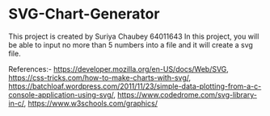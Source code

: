 # SVG-Chart-Generator

This project is created by Suriya Chaubey 64011643
In this project, you will be able to input no more than 5 numbers into a file and it will create a svg file.

References:-
https://developer.mozilla.org/en-US/docs/Web/SVG, https://css-tricks.com/how-to-make-charts-with-svg/, https://batchloaf.wordpress.com/2011/11/23/simple-data-plotting-from-a-c-console-application-using-svg/, https://www.codedrome.com/svg-library-in-c/, https://www.w3schools.com/graphics/
